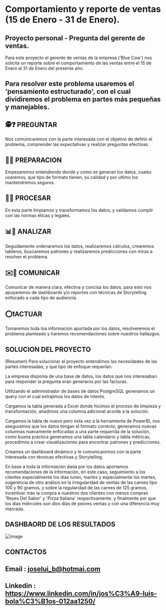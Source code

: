 # Comportamiento y reporte de ventas (15 de Enero - 31 de Enero).

## Proyecto personal - Pregunta del gerente de ventas.
Para este proyecto el gerente de ventas de la empresa ('Blue Cow') nos solicita un reporte sobre el comportamiento de las ventas entre el 15 de Enero al 31 de Enero del presente año.

## Para resolver este problema usaremos el 'pensamiento estructurado', con el cual dividiremos el problema en partes más pequeñas y manejables.

## 🕵️❓ PREGUNTAR
Nos comunicaremos con la parte interesada con el objetivo de definir el problema, comprender las expectativas y realizar preguntas efectivas.

## 🤔💭 PREPARACION
Empezaremos entendiendo donde y como se generan los datos, cuales usaremos, que tipo de formato tienen, su calidad y por ultimo los mantendremos seguros.

## 🧽🫧 PROCESAR
En esta parte limpiamos y transformamos los datos, y validamos cumplir con las normas éticas y legales.

## 📊📐 ANALIZAR
Seguidamente ordenaremos los datos, realizaremos cálculos, crearemos tableros, buscaremos patrones y realizaremos predicciones con miras a resolver el problema.

## ✉️💬 COMUNICAR
Comunicar de manera clara, efectiva y concisa los datos, para esto nos apoyaremos de dashboards y/o reportes con técnicas de Storytelling enfocado a cada tipo de audiencia.

## ⭕❗ACTUAR
Tomaremos toda loa información aportada por los datos, resolveremos el problema planteado y haremos recomendaciones sobre nuestros hallazgos.

## SOLUCION DEL PROYECTO

(Resumen) Para solucionar el proyecto entendimos las necesidades de las partes interesadas, y que tipo de enfoque requerían.

La empresa disponía de una base de datos, los datos que nos interesaban para responder la pregunta eran generaros por las facturas.

Utilizando el administrador de bases de datos PostgreSQL generamos un query con el cual extrajimos los datos de interés.

Cargamos la tabla generada a Excel donde hicimos el proceso de limpieza y transformación, añadimos una columna adicional acorde a la solución.

Cargamos la tabla de nuevo pero esta vez a la herramienta de PowerBI, nos aseguramos que los datos tengan el formato correcto, generamos nuevas columnas nuevamente enfocadas a una parte requerida de la solución, como buena práctica generamos una tabla calendario y tabla métricas, procedimos a crear visualizaciones para encontrar 
patrones y predicciones.

Creamos un dashboard dinámico y lo comunicaremos con la parte interesada con técnicas efectivas y Storytelling.

En base a toda la información dada por los datos aportamos recomendaciones de la información, en este caso, seguimiento a los clientes especialmente los días lunes, martes y especialmente los martes, sugerencia de otro análisis en la irregularidad de ventas de las carnes tipo 100 y 90 gramos, y sobre la regularidad de las carnes de 125 gramos, incentivar más la compra a nuestros dos clientes con menos compras 'Reyes Del Sabor' y 'Pizza Italiana' respectivamente. y finalmente por que los días miércoles son dios días de peores ventas y con una diferencia muy marcada.
  
## DASHBAORD DE LOS RESULTADOS

![image](https://user-images.githubusercontent.com/123767857/215221576-854d7200-cabc-40e6-9145-87fe9a5d11de.png)


## CONTACTOS

## Email : joselui_b@hotmai.com
## Linkedin : https://www.linkedin.com/in/jos%C3%A9-luis-bola%C3%B1os-012aa1250/
